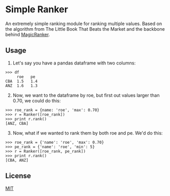# Simple Ranker

An extremely simple ranking module for ranking multiple values. Based on the algorithm from The Little Book That Beats the Market and the backbone behind [MagicRanker](http://www.magicranker.com).

## Usage

1. Let's say you have a pandas dataframe with two columns:

```
>>> df
     roe   pe
CBA  1.5   1.4
ANZ  1.6   1.3
```

2. Now, we want to the dataframe by roe, but first out values larger than 0.70, we could do this:

```
>>> roe_rank = {name: 'roe', 'max': 0.70}
>>> r = Ranker([roe_rank])
>>> print r.rank()
[ANZ, CBA]
```

3. Now, what if we wanted to rank them by both roe and pe. We'd do this:

```
>>> roe_rank = {'name': 'roe', 'max': 0.70}
>>> pe_rank = {'name': 'roe', 'min': 5}
>>> r = Ranker([roe_rank, pe_rank])
>>> print r.rank()
[CBA, ANZ]
```

## License

[MIT](./LICENSE)
